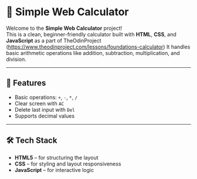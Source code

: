 # 🧮 Simple Web Calculator

Welcome to the **Simple Web Calculator** project!  
This is a clean, beginner-friendly calculator built with **HTML**, **CSS**, and **JavaScript** as a part of TheOdinProject (https://www.theodinproject.com/lessons/foundations-calculator)
It handles basic arithmetic operations like addition, subtraction, multiplication, and division.

---

## 🚀 Features

- Basic operations: `+`, `-`, `*`, `/`
- Clear screen with `AC`
- Delete last input with `Del`
- Supports decimal values

---

## 🛠️ Tech Stack

- **HTML5** – for structuring the layout  
- **CSS** – for styling and layout responsiveness  
- **JavaScript** – for interactive logic


